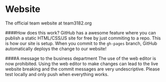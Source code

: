 # Website
The official team website at team3182.org

####How does this work?
GitHub has a awesome feature where you can publish a static HTML/CSS/JS site for free by just commiting to a repo. This is how our site is setup. When you commit to the `gh-pages` branch, GitHub automatically deploys the change to our website!

####A message to the business department
The use of the web editor is now prohibited. Using the web editor to make changes can lead to the live website breaking and the commit messages are very undescriptive. Please test locally and only push when everything works. 
